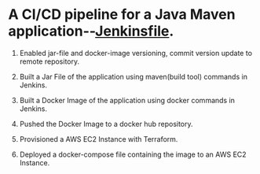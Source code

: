 # A CI/CD pipeline for a Java Maven application--[Jenkinsfile](https://github.com/TomiwaAribisala-git/java-maven-app/blob/feature1/Jenkinsfile). 

1. Enabled jar-file and docker-image versioning, commit version update to remote repository.

2. Built a Jar File of the application using maven(build tool) commands in Jenkins.

3. Built a Docker Image of the application using docker commands in Jenkins.

4. Pushed the Docker Image to a docker hub repository.

5. Provisioned a AWS EC2 Instance with Terraform.

6. Deployed a docker-compose file containing the image to an AWS EC2 Instance.